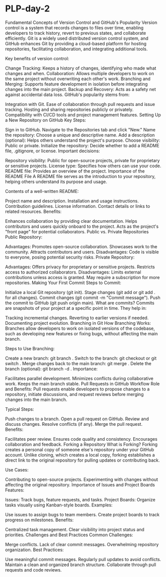 # PLP-day-2
Fundamental Concepts of Version Control and GitHub's Popularity
Version control is a system that records changes to files over time, enabling developers to track history, revert to previous states, and collaborate efficiently. Git is a widely used distributed version control system, and GitHub enhances Git by providing a cloud-based platform for hosting repositories, facilitating collaboration, and integrating additional tools.

Key benefits of version control:

Change Tracking: Keeps a history of changes, identifying who made what changes and when.
Collaboration: Allows multiple developers to work on the same project without overwriting each other's work.
Branching and Merging: Supports feature development in isolation before integrating changes into the main project.
Backup and Recovery: Acts as a safety net against accidental data loss.
GitHub's popularity stems from:

Integration with Git.
Ease of collaboration through pull requests and issue tracking.
Hosting and sharing repositories publicly or privately.
Compatibility with CI/CD tools and project management features.
Setting Up a New Repository on GitHub
Key Steps:

Sign in to GitHub.
Navigate to the Repositories tab and click "New."
Name the repository: Choose a unique and descriptive name.
Add a description (optional): Helps others understand the project's purpose.
Choose visibility: Public or private.
Initialize the repository: Decide whether to add a README file, .gitignore, or license.
Important decisions:

Repository visibility: Public for open-source projects, private for proprietary or sensitive projects.
License type: Specifies how others can use your code.
README file: Provides an overview of the project.
Importance of the README File
A README file serves as the introduction to your repository, helping others understand its purpose and usage.

Contents of a well-written README:

Project name and description.
Installation and usage instructions.
Contribution guidelines.
License information.
Contact details or links to related resources.
Benefits:

Enhances collaboration by providing clear documentation.
Helps contributors and users quickly onboard to the project.
Acts as the project's "front page" for potential collaborators.
Public vs. Private Repositories
Public Repository:

Advantages:
Promotes open-source collaboration.
Showcases work to the community.
Attracts contributors and users.
Disadvantages:
Code is visible to everyone, posing potential security risks.
Private Repository:

Advantages:
Offers privacy for proprietary or sensitive projects.
Restricts access to authorized collaborators.
Disadvantages:
Limits external contributions unless access is granted.
May require a subscription for more repositories.
Making Your First Commit
Steps to Commit:

Initialize a local Git repository (git init).
Stage changes (git add <file> or git add . for all changes).
Commit changes (git commit -m "Commit message").
Push the commit to GitHub (git push origin main).
What are commits? Commits are snapshots of your project at a specific point in time. They help in:

Tracking incremental changes.
Reverting to earlier versions if needed.
Documenting project evolution.
Branching in Git
How Branching Works: Branches allow developers to work on isolated versions of the codebase, such as developing new features or fixing bugs, without affecting the main branch.

Steps to Use Branching:

Create a new branch: git branch <branch-name>.
Switch to the branch: git checkout <branch-name> or git switch <branch-name>.
Merge changes back to the main branch: git merge <branch-name>.
Delete the branch (optional): git branch -d <branch-name>.
Importance:

Facilitates parallel development.
Minimizes conflicts during collaborative work.
Keeps the main branch stable.
Pull Requests in GitHub Workflow
Role and Benefits: Pull requests enable developers to propose changes to a repository, initiate discussions, and request reviews before merging changes into the main branch.

Typical Steps:

Push changes to a branch.
Open a pull request on GitHub.
Review and discuss changes.
Resolve conflicts (if any).
Merge the pull request.
Benefits:

Facilitates peer review.
Ensures code quality and consistency.
Encourages collaboration and feedback.
Forking a Repository
What is Forking? Forking creates a personal copy of someone else's repository under your GitHub account. Unlike cloning, which creates a local copy, forking establishes a direct link to the original repository for pulling updates or contributing back.

Use Cases:

Contributing to open-source projects.
Experimenting with changes without affecting the original repository.
Importance of Issues and Project Boards
Features:

Issues: Track bugs, feature requests, and tasks.
Project Boards: Organize tasks visually using Kanban-style boards.
Examples:

Use issues to assign bugs to team members.
Create project boards to track progress on milestones.
Benefits:

Centralized task management.
Clear visibility into project status and priorities.
Challenges and Best Practices
Common Challenges:

Merge conflicts.
Lack of clear commit messages.
Overwhelming repository organization.
Best Practices:

Use meaningful commit messages.
Regularly pull updates to avoid conflicts.
Maintain a clean and organized branch structure.
Collaborate through pull requests and code reviews.





